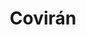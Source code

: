 ---
title: "Covirán"
url: /barcelona/coviran-avinguda-de-la-mare-de-deu-de-montserrat/
shop: alimentación sana
---
